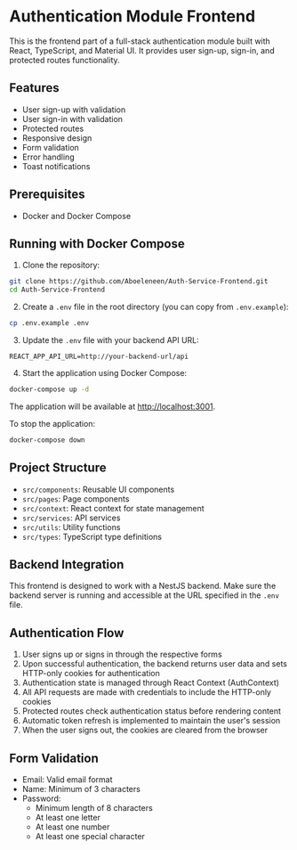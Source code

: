 # Authentication Module Frontend

This is the frontend part of a full-stack authentication module built with React, TypeScript, and Material UI. It provides user sign-up, sign-in, and protected routes functionality.

## Features

- User sign-up with validation
- User sign-in with validation
- Protected routes
- Responsive design
- Form validation
- Error handling
- Toast notifications

## Prerequisites

- Docker and Docker Compose

## Running with Docker Compose

1. Clone the repository:
```bash
git clone https://github.com/Aboeleneen/Auth-Service-Frontend.git
cd Auth-Service-Frontend
```

2. Create a `.env` file in the root directory (you can copy from `.env.example`):
```bash
cp .env.example .env
```

3. Update the `.env` file with your backend API URL:
```
REACT_APP_API_URL=http://your-backend-url/api
```

4. Start the application using Docker Compose:
```bash
docker-compose up -d
```

The application will be available at [http://localhost:3001](http://localhost:3001).

To stop the application:
```bash
docker-compose down
```

## Project Structure

- `src/components`: Reusable UI components
- `src/pages`: Page components
- `src/context`: React context for state management
- `src/services`: API services
- `src/utils`: Utility functions
- `src/types`: TypeScript type definitions

## Backend Integration

This frontend is designed to work with a NestJS backend. Make sure the backend server is running and accessible at the URL specified in the `.env` file.

## Authentication Flow

1. User signs up or signs in through the respective forms
2. Upon successful authentication, the backend returns user data and sets HTTP-only cookies for authentication
3. Authentication state is managed through React Context (AuthContext)
4. All API requests are made with credentials to include the HTTP-only cookies
5. Protected routes check authentication status before rendering content
6. Automatic token refresh is implemented to maintain the user's session
7. When the user signs out, the cookies are cleared from the browser

## Form Validation

- Email: Valid email format
- Name: Minimum of 3 characters
- Password:
  - Minimum length of 8 characters
  - At least one letter
  - At least one number
  - At least one special character
